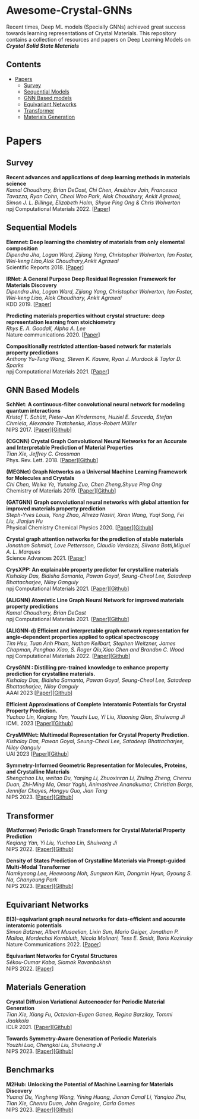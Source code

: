 
# Awesome-Crystal-GNNs
Recent times, Deep ML models (Specially GNNs) achieved great success towards learning representations of Crystal Materials. This repository contains a collection of resources and papers on Deep Learning Models on ***Crystal Solid State Materials***

## Contents
- [Papers](#papers)
  - [Survey](#survey)
  - [Sequential Models](#sequential-models)
  - [GNN Based models](#gnn-based-models)
  - [Equivariant Networks](#equivariant-networks)
  - [Transformer](#transformer)
  - [Materials Generation](#materials-generation)


# Papers

## Survey

**Recent advances and applications of deep learning methods in materials science** \
*Kamal Choudhary, Brian DeCost, Chi Chen, Anubhav Jain, Francesca Tavazza, Ryan Cohn, Cheol Woo Park, Alok Choudhary, Ankit Agrawal, Simon J. L. Billinge, Elizabeth Holm, Shyue Ping Ong & Chris Wolverton*\
npj Computational Materials  2022. [[Paper](https://www.nature.com/articles/s41524-022-00734-6)] 

## Sequential Models

**Elemnet: Deep learning the chemistry of materials from only elemental composition** \
*Dipendra Jha, Logan Ward, Zijiang Yang, Christopher Wolverton, Ian Foster, Wei-keng Liao,Alok Choudhary,Ankit Agrawal* \
Scientific Reports  2018. [[Paper](https://www.nature.com/articles/s41598-018-35934-y)]

**IRNet: A General Purpose Deep Residual Regression Framework for Materials Discovery** \
*Dipendra Jha, Logan Ward, Zijiang Yang, Christopher Wolverton, Ian Foster, Wei-keng Liao, Alok Choudhary, Ankit Agrawal* \
KDD 2019. [[Paper](https://arxiv.org/pdf/1907.03222.pdf)] 

**Predicting materials properties without crystal structure: deep representation learning from stoichiometry** \
*Rhys E. A. Goodall, Alpha A. Lee* \
Nature communications  2020. [[Paper](https://www.nature.com/articles/s41467-020-19964-7)] 

**Compositionally restricted attention-based network for materials property predictions** \
*Anthony Yu-Tung Wang, Steven K. Kauwe, Ryan J. Murdock & Taylor D. Sparks* \
npj Computational Materials  2021. [[Paper](https://www.nature.com/articles/s41524-021-00545-1)] 

## GNN Based Models

**SchNet: A continuous-filter convolutional neural network for modeling quantum interactions** \
*Kristof T. Schütt, Pieter-Jan Kindermans, Huziel E. Sauceda, Stefan Chmiela, Alexandre Tkatchenko, Klaus-Robert Müller* \
NIPS 2017. [[Paper](https://arxiv.org/pdf/1706.08566.pdf)][[Github](https://github.com/atomistic-machine-learning/SchNet)] 

**(CGCNN) Crystal Graph Convolutional Neural Networks for an Accurate and Interpretable Prediction of Material Properties** \
*Tian Xie, Jeffrey C. Grossman* \
Phys. Rev. Lett.  2018. [[Paper](https://www.nature.com/articles/s41524-022-00734-6)][[Github](https://github.com/txie-93/cgcnn)] 

**(MEGNet) Graph Networks as a Universal Machine Learning Framework for Molecules and Crystals** \
*Chi Chen, Weike Ye, Yunxing Zuo, Chen Zheng,Shyue Ping Ong* \
Chemistry of Materials 2019. [[Paper](https://pubs.acs.org/doi/pdf/10.1021/acs.chemmater.9b01294)][[Github](https://github.com/materialsvirtuallab/megnet)] 

**(GATGNN) Graph convolutional neural networks with global attention for improved materials property prediction** \
*Steph-Yves Louis, Yong Zhao, Alireza Nasiri, Xiran Wang, Yuqi Song, Fei Liu, Jianjun Hu* \
Physical Chemistry Chemical Physics  2020. [[Paper](https://pubs.rsc.org/en/content/articlepdf/2020/cp/d0cp01474e)][[Github](https://github.com/superlouis/GATGNN)] 

**Crystal graph attention networks for the prediction of stable materials** \
*Jonathan Schmidt, Love Pettersson, Claudio Verdozzi, Silvana Botti,Miguel A. L. Marques* \
Science Advances 2021. [[Paper](https://www.science.org/doi/epdf/10.1126/sciadv.abi7948)]

**CrysXPP: An explainable property predictor for crystalline materials** \
*Kishalay Das, Bidisha Samanta, Pawan Goyal, Seung-Cheol Lee, Satadeep Bhattacharjee, Niloy Ganguly* \
npj Computational Materials  2021. [[Paper](https://www.nature.com/articles/s41524-022-00716-8)][[Github](https://github.com/kdmsit/crysxpp)] 

**(ALIGNN) Atomistic Line Graph Neural Network for improved materials property predictions** \
*Kamal Choudhary, Brian DeCost* \
npj Computational Materials  2021. [[Paper](https://www.nature.com/articles/s41524-021-00650-1)][[Github](https://github.com/usnistgov/alignn)] 

**(ALIGNN-d) Efficient and interpretable graph network representation for angle-dependent properties applied to optical spectroscopy** \
*Tim Hsu, Tuan Anh Pham, Nathan Keilbart, Stephen Weitzner, James Chapman, Penghao Xiao, S. Roger Qiu,Xiao Chen and Brandon C. Wood* \
npj Computational Materials  2022. [[Paper](https://www.nature.com/articles/s41524-022-00841-4)][[Github](https://github.com/LLNL/graphite)] 

**CrysGNN : Distilling pre-trained knowledge to enhance property prediction for crystalline materials.** \
*Kishalay Das, Bidisha Samanta, Pawan Goyal, Seung-Cheol Lee, Satadeep Bhattacharjee, Niloy Ganguly* \
AAAI 2023 [[Paper](https://arxiv.org/abs/2301.05852)][[Github](https://github.com/kdmsit/crysgnn)] 

**Efficient Approximations of Complete Interatomic Potentials for Crystal Property Prediction.** \
*Yuchao Lin, Keqiang Yan, Youzhi Luo, Yi Liu, Xiaoning Qian, Shuiwang Ji* \
ICML 2023 [[Paper](https://arxiv.org/pdf/2306.10045.pdf)][[Github](https://github.com/divelab/AIRS/tree/main/OpenMat/PotNet)] 

**CrysMMNet: Multimodal Representation for Crystal Property Prediction.** \
*Kishalay Das, Pawan Goyal, Seung-Cheol Lee, Satadeep Bhattacharjee, Niloy Ganguly* \
UAI 2023 [[Paper](https://openreview.net/pdf?id=06jLJiUAKX)][[Github](https://github.com/kdmsit/crysmmnet)] 

**Symmetry-Informed Geometric Representation for Molecules, Proteins, and Crystalline Materials** \
*Shengchao Liu, weitao Du, Yanjing Li, Zhuoxinran Li, Zhiling Zheng, Chenru Duan, Zhi-Ming Ma, Omar Yaghi, Animashree Anandkumar, Christian Borgs, Jennifer Chayes, Hongyu Guo, Jian Tang* \
NIPS 2023. [[Paper](https://arxiv.org/pdf/2306.09375.pdf)][[Github](https://github.com/chao1224/Geom3D)] 

## Transformer

**(Matformer) Periodic Graph Transformers for Crystal Material Property Prediction** \
*Keqiang Yan, Yi Liu, Yuchao Lin, Shuiwang Ji* \
NIPS 2022. [[Paper](https://arxiv.org/pdf/2209.11807.pdf)][[Github](https://github.com/YKQ98/Matformer)] 

**Density of States Prediction of Crystalline Materials via Prompt-guided Multi-Modal Transformer** \
*Namkyeong Lee, Heewoong Noh, Sungwon Kim, Dongmin Hyun, Gyoung S. Na, Chanyoung Park* \
NIPS 2023. [[Paper]()][[Github]()] 

## Equivariant Networks

**E(3)-equivariant graph neural networks for data-efficient and accurate interatomic potentials** \
*Simon Batzner, Albert Musaelian, Lixin Sun, Mario Geiger, Jonathan P. Mailoa, Mordechai Kornbluth, Nicola Molinari, Tess E. Smidt, Boris Kozinsky* \
Nature Communications 2022. [[Paper](https://www.nature.com/articles/s41467-022-29939-5)]

**Equivariant Networks for Crystal Structures** \
*Sékou-Oumar Kaba, Siamak Ravanbakhsh* \
NIPS 2022. [[Paper](https://openreview.net/pdf?id=0Dh8dz4snu)]

## Materials Generation

**Crystal Diffusion Variational Autoencoder for Periodic Material Generation** \
*Tian Xie, Xiang Fu, Octavian-Eugen Ganea, Regina Barzilay, Tommi Jaakkola* \
ICLR 2021. [[Paper](https://arxiv.org/pdf/2110.06197.pdf)][[Github](https://github.com/txie-93/cdvae)] 

**Towards Symmetry-Aware Generation of Periodic Materials** \
*Youzhi Luo, Chengkai Liu, Shuiwang Ji* \
NIPS 2023. [[Paper](https://arxiv.org/pdf/2307.02707.pdf)][[Github](https://github.com/divelab/AIRS/tree/main/OpenMat/SyMat)] 


## Benchmarks

**M2Hub: Unlocking the Potential of Machine Learning for Materials Discovery** \
*Yuanqi Du, Yingheng Wang, Yining Huang, Jianan Canal Li, Yanqiao Zhu, Tian Xie, Chenru Duan, John Gregoire, Carla Gomes* \
NIPS 2023. [[Paper](https://arxiv.org/pdf/2307.05378.pdf)][[Github](https://github.com/yuanqidu/M2Hub)] 

